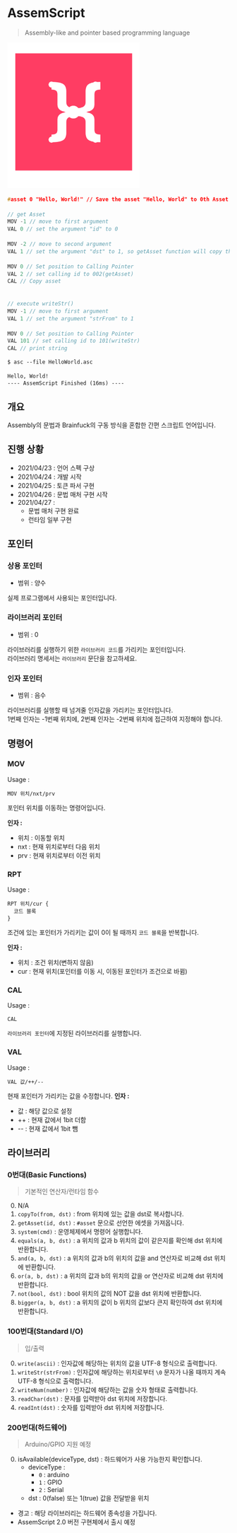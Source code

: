 # AssemScript
 > Assembly-like and pointer based programming language

<img src="./AssemScript.svg" width="300">

```c
#asset 0 "Hello, World!" // Save the asset "Hello, World" to 0th Asset Store

// get Asset
MOV -1 // move to first argument
VAL 0 // set the argument "id" to 0

MOV -2 // move to second argument
VAL 1 // set the argument "dst" to 1, so getAsset function will copy the asset to 1th

MOV 0 // Set position to Calling Pointer
VAL 2 // set calling id to 002(getAsset)
CAL // Copy asset


// execute writeStr()
MOV -1 // move to first argument
VAL 1 // set the argument "strFrom" to 1

MOV 0 // Set position to Calling Pointer
VAL 101 // set calling id to 101(writeStr)
CAL // print string
```

```
$ asc --file HelloWorld.asc

Hello, World!
---- AssemScript Finished (16ms) ----
```

## 개요
Assembly의 문법과 Brainfuck의 구동 방식을 혼합한 간편 스크립트 언어입니다.

## 진행 상황
 * 2021/04/23 : 언어 스펙 구상
 * 2021/04/24 : 개발 시작
 * 2021/04/25 : 토큰 파서 구현
 * 2021/04/26 : 문법 매처 구현 시작
 * 2021/04/27 :
   * 문법 매처 구현 완료
   * 런타임 일부 구현

## 포인터
### 상용 포인터
 * 범위 : 양수

실제 프로그램에서 사용되는 포인터입니다.

### 라이브러리 포인터
 * 범위 : 0

라이브러리를 실행하기 위한 `라이브러리 코드`를 가리키는 포인터입니다.   
라이브러리 명세서는 `라이브러리` 문단을 참고하세요.

### 인자 포인터
 * 범위 : 음수

라이브러리를 실행할 때 넘겨줄 인자값을 가리키는 포인터입니다.   
1번째 인자는 -1번째 위치에, 2번째 인자는 -2번째 위치에 접근하여 지정해야 합니다.

## 명령어
### MOV
Usage :
```
MOV 위치/nxt/prv
```
포인터 위치를 이동하는 명령어입니다.   

**인자 :**
 * 위치 : 이동할 위치
 * nxt : 현재 위치로부터 다음 위치
 * prv : 현재 위치로부터 이전 위치


### RPT
Usage :
```
RPT 위치/cur {
  코드 블록
}
```
조건에 있는 포인터가 가리키는 값이 0이 될 때까지 `코드 블록`을 반복합니다.

**인자 :**
 * 위치 : 조건 위치(변하지 않음)
 * cur : 현재 위치(포인터를 이동 시, 이동된 포인터가 조건으로 바뀜)

### CAL
Usage :
```
CAL
```
`라이브러리 포인터`에 지정된 라이브러리를 실행합니다.

### VAL
Usage :
```
VAL 값/++/--
```
현재 포인터가 가리키는 값을 수정합니다.
**인자 :**
 * 값 : 해당 값으로 설정
 * ++ : 현재 값에서 1bit 더함
 * -- : 현재 값에서 1bit 뺌

## 라이브러리
### 0번대(Basic Functions)
> 기본적인 연산자/런타임 함수

 0. N/A
 1. `copyTo(from, dst)` : from 위치에 있는 값을 dst로 복사합니다.
 2. `getAsset(id, dst)` : `#asset` 문으로 선언한 에셋을 가져옵니다.
 3. `system(cmd)` : 운영체제에서 명령어 실행합니다.
 4. `equals(a, b, dst)` : a 위치의 값과 b 위치의 값이 같은지를 확인해 dst 위치에 반환합니다.
 5. `and(a, b, dst)` : a 위치의 값과 b의 위치의 값을 and 연산자로 비교해 dst 위치에 반환합니다.
 6. `or(a, b, dst)` : a 위치의 값과 b의 위치의 값을 or 연산자로 비교해 dst 위치에 반환합니다.
 7. `not(bool, dst)` : bool 위치의 값의 NOT 값을 dst 위치에 반환합니다.
 8. `bigger(a, b, dst)` : a 위치의 값이 b 위치의 값보다 큰지 확인하여 dst 위치에 반환합니다.

### 100번대(Standard I/O)
> 입/출력

 0. `write(ascii)` : 인자값에 해당하는 위치의 값을 UTF-8 형식으로 출력합니다.
 1. `writeStr(strFrom)` : 인자값에 해당하는 위치로부터 `\0` 문자가 나올 때까지 계속 UTF-8 형식으로 출력합니다.
 2. `writeNum(number)` : 인자값에 해당하는 값을 숫자 형태로 출력합니다.
 3. `readChar(dst)` : 문자를 입력받아 dst 위치에 저장합니다.
 3. `readInt(dst)` : 숫자를 입력받아 dst 위치에 저장합니다.

### 200번대(하드웨어)
> Arduino/GPIO 지원 예정
 0. isAvailable(deviceType, dst) : 하드웨어가 사용 가능한지 확인합니다.
    * deviceType :
      * `0` : arduino
      * `1` : GPIO
      * `2` : Serial
    * dst : 0(false) 또는 1(true) 값을 전달받을 위치

 * 경고 : 해당 라이브러리는 하드웨어 종속성을 가집니다.
 * AssemScript 2.0 버전 구현체에서 출시 예정